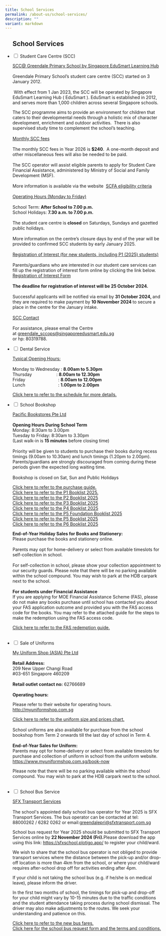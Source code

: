```yaml
---
title: School Services
permalink: /about-us/school-services/
description: ""
variant: markdown
---
```

<ul class="jekyllcodex_accordion">
<h2><strong>School Services</strong></h2>
<li><input type="checkbox" id="accordion1">
<label for="accordion1">Student Care Centre (SCC)</label><div>
<p><u>SCC@ Greendale Primary School by Singapore EduSmart Learning Hub</u> 
<br>
<br>Greendale Primary School’s student care centre (SCC) started on 3 January
2012.
<br>
<br>&nbsp;With effect from 1 Jan 2023, the SCC will be operated by Singapore
EduSmart Learning Hub ( EduSmart ). EduSmart is established in 2012, and
serves more than 1,000 children across several Singapore schools.&nbsp;&nbsp;</p>
<p>The SCC programme aims to provide an environment for children that caters
to their developmental needs through a holistic mix of character development,
enrichment and outdoor activities.&nbsp; There is also supervised study
time to complement the school’s teaching.
<br>
<br><u>Monthly SCC fees</u> 
<br>
<br>The monthly SCC fees in Year 2026 is&nbsp;<strong>$240</strong>.&nbsp;
A one-month deposit and other miscellaneous fees will also be needed to
be paid.&nbsp;
<br>
<br>The SCC operator will assist eligible parents to apply for Student Care
Financial Assistance, administered by Ministry of Social and Family Development
(MSF).&nbsp;
<br>
<br>More information is available via the website &nbsp;<a href="https://supportgowhere.life.gov.sg/schemes/SCFA/student-care-fee-assistance-scfa" rel="noopener noreferrer nofollow" target="_blank">SCFA eligibility criteria</a> 
<br>
<br><u>Operating Hours (Monday to Friday)</u> 
<br>
<br>School Term:&nbsp;<strong>After School to 7.00 p.m.</strong> 
<br>School Holidays:&nbsp;<strong>7.30 a.m. to 7.00 p.m.</strong> 
<br>
<br>The student care centre is&nbsp;<strong>closed</strong>&nbsp;on Saturdays,
Sundays and gazetted public holidays.
<br>
<br>More information on the centre’s closure days by end of the year will
be provided to confirmed SCC students by early January 2025.
<br>
	<br><u>Registration of Interest (for new students, including P1 (2025) students)</u> 
<br>
<br>Parents/guardians who are interested in our student care services can fill up the registration of interest form online by clicking the link below.
<br>
<a href="https://zfrmz.com/4tROeqxljIQiTn9vVcaT" rel="noopener noreferrer nofollow" target="_blank">Registration of Interest Form</a>
<br>
<br>
<strong>The deadline for registration of interest will be 25 October 2024.</strong><br>
	<br>Successful applicants will be notified via email by <strong> 31 October 2024, </strong> and they are required to make payment by <strong> 10 November 2024 </strong> to secure a place in the centre for the January intake.
	<br>
<br>
<u>SCC Contact</u> 
<br>
<br>For assistance, please email the Centre at&nbsp;<a href="mailto:greendale_sccops@singaporeedusmart.edu.sg" rel="noopener noreferrer nofollow" target="_blank">greendale_sccops@singaporeedusmart.edu.sg</a><br> or
hp: 80319788.</p>
</div></li>
	
<li><input type="checkbox" id="accordion2">
<label for="accordion2">Dental Service</label><div>
<p><u>Typical Opening Hours:</u> 
<br>
<br>Monday to Wednesday :&nbsp;<strong>8.00am to 5.30pm</strong> 
<br>Thursday&nbsp; &nbsp; &nbsp; &nbsp; &nbsp; &nbsp; &nbsp; &nbsp; &nbsp;
&nbsp; : <strong>8.00am to 12.30pm</strong> 
<br>Friday&nbsp; &nbsp; &nbsp; &nbsp; &nbsp; &nbsp; &nbsp; &nbsp; &nbsp; &nbsp;
&nbsp; &nbsp; &nbsp; &nbsp;:&nbsp;<strong>8.00am to 12.00pm</strong> 
<br>Lunch&nbsp; &nbsp; &nbsp; &nbsp; &nbsp; &nbsp; &nbsp; &nbsp; &nbsp; &nbsp;
&nbsp; &nbsp; &nbsp; &nbsp;:&nbsp;<strong>1.00pm to 2.00pm</strong> 
<br>
</p>
<p><a href="/files/Dental Schedule/dental schedule oct 2025.pdf" rel="noopener noreferrer nofollow" target="_blank">Click here to refer to the schedule for more details.</a>
</p>
</div></li>

<li><input type="checkbox" id="accordion3">
<label for="accordion3">School Bookshop</label><div>
<p><u>Pacific Bookstores Pte Ltd</u> 
<br>
<br><strong>Opening Hours During School Term</strong> 
<br>Monday: 8:30am to 3.00pm
<br>Tuesday to Friday: 8:30am to 3.30pm
<br>(Last walk-in is <b>15 minutes</b> before closing time)
<br>
<br>Priority will be given to students to purchase their books during recess timings (9.00am to 10.30am) and lunch timings (1.20pm to 2.00pm). Parents/guardians are strongly discouraged from coming during these periods given the expected long waiting time.
<br>
<br>Bookshop is closed on Sat, Sun and Public Holidays</p>
<p>
<a href="/files/School%20Services/pbguide2025.pdf" rel="noopener noreferrer nofollow" target="_blank">Click here to refer to the purchase guide.</a> 
<br><a href="/files/School%20Services/p1booklist2025new.pdf" rel="noopener noreferrer nofollow" target="_blank">Click here to refer to the P1 Booklist 2025.</a> 
<br><a href="/files/School%20Services/p2booklist2025new.pdf" rel="noopener noreferrer nofollow" target="_blank">Click here to refer to the P2 Booklist 2025</a> 
<br><a href="/files/School%20Services/p3booklist2025.pdf" rel="noopener noreferrer nofollow" target="_blank">Click here to refer to the P3 Booklist 2025</a> 
<br><a href="/files/School%20Services/p4booklist2025.pdf" rel="noopener noreferrer nofollow" target="_blank">Click here to refer to the P4 Booklist 2025</a> 
<br><a href="/files/School%20Services/p5fbooklist2025.pdf" rel="noopener noreferrer nofollow" target="_blank">Click here to refer to the P5 Foundation Booklist 2025</a> 
<br><a href="/files/School%20Services/p5booklist2025.pdf" rel="noopener noreferrer nofollow" target="_blank">Click here to refer to the P5 Booklist 2025</a> 
<br><a href="/files/School%20Services/p6booklist2025.pdf" rel="noopener noreferrer nofollow" target="_blank">Click here to refer to the P6 Booklist 2025</a> 
</p>
<p>
<b> End-of-Year Holiday Sales for Books and Stationery:</b>
<br>Please purchase the books and stationery online.
<br>
<br> Parents may opt for home-delivery or select from available timeslots for self-collection in school.
<br>
<br>For self-collection in school, please show your collection appointment to our security guards.
Please note that there will be no parking available within the school compound. You may wish to park at the HDB carpark next to the school. 
<br>
	<br><b>For students under Financial Assistance</b>
	<br> If you are applying for MOE Financial Assistance Scheme (FAS), please do not make any books purchase until school has contacted you about your FAS application outcome and provided you with the FAS access code for the books. You may refer to the attached guide for the steps to make the redemption using the FAS access code.
</p><p><a href="/files/P1%20Orientation%202025/fas%20online%20redemption%20guide%202024.pdf" rel="noopener noreferrer nofollow" target="_blank">Click here to refer to the FAS redemption guide.</a></p>
<br>
</div></li>
	
<li><input type="checkbox" id="accordion4">  
<label for="accordion4">Sale of Uniforms</label><div>
<p><u>My Uniform Shop (ASIA) Pte Ltd</u> 
<br>
<br><strong>Retail Address:</strong> 
<br>209 New Upper Changi Road
<br>#03-651 Singapore 460209
<br>
<br><strong>Retail outlet contact no:</strong> 62766689
<br>
<br><strong>Operating hours:</strong> 
<br>
</p>
<p>Please refer to their website for operating hours. <a href="http://myuniformshop.com.sg" rel="noopener noreferrer nofollow" target="_blank">http://myuniformshop.com.sg</a>
</p>
<p><a href="/files/School%20Services/uniformsizeandpricechart2026.pdf" rel="noopener noreferrer nofollow" target="_blank">Click here to refer to the uniform size and prices chart.</a> 
<br>
<br>School uniforms are also available for purchase from the school bookshop from Term 2 onwards till the last day of school in Term 4. 
<br>
<br><b>End-of-Year Sales for Uniform:</b>
<br>Parents may opt for home-delivery or select from available timeslots for purchase and collection of uniform in school from the uniform website. <a href="https://www.myuniformshop.com.sg/book-now" rel="noopener noreferrer nofollow" target="_blank">https://www.myuniformshop.com.sg/book-now</a>
</p>
<p>Please note that there will be no parking available within the school compound. You may wish to park at the HDB carpark next to the school. </p>
<br>
</div></li>
	
<li><input type="checkbox" id="accordion5">  
<label for="accordion5">School Bus Service</label><div>
<p><u>SFX Transport Services</u> 
<br>
<br>The school's appointed daily school bus operator for Year 2025 is SFX Transport Services. The bus operator can be contacted at tel:
88000262 / 6282 0262 or email:<a href="mailto:greendalepri@sfxtransport.com.sg" rel="noopener noreferrer nofollow" target="_blank">greendalepri@sfxtransport.com.sg</a>
</p>
<p>School bus request for Year 2025 should be submitted to SFX Transport
	Services online by <b>22 November 2024 (Fri).</b>Please download the app using this link: <a href="https://sfxschool.plotigo.app/" rel="noopener noreferrer nofollow" target="_blank">https://sfxschool.plotigo.app/</a> to register your child/ward.</p>
<p>We wish to share that the school bus operator is not obliged to provide
transport services where the distance between the pick-up and/or drop-off
location is more than 4km from the school, or where your child/ward requires
after-school drop off for activities ending after 4pm.</p>
<p>If your child is not taking the school bus (e.g. if he/she is on medical
leave), please inform the driver.</p>
<p>In the first two months of school, the timings for pick-up and drop-off
for your child might vary by 10-15 minutes due to the traffic conditions
and the student attendance taking process during school dismissal. The
driver may also make adjustments to the routes. We seek your understanding
and patience on this.</p>
<p><a href="/files/School%20Services/school%20bus%20prices%202024%20and%202025.pdf" rel="noopener noreferrer nofollow" target="_blank">Click here to refer to the new bus fares. <br></a> 
<a href="/files/School%20Services/school%20bus%20request2025.pdf" rel="noopener noreferrer nofollow" target="_blank">Click here for the school bus request form and the terms and conditions.</a>
</p>
</div></li>
</ul>